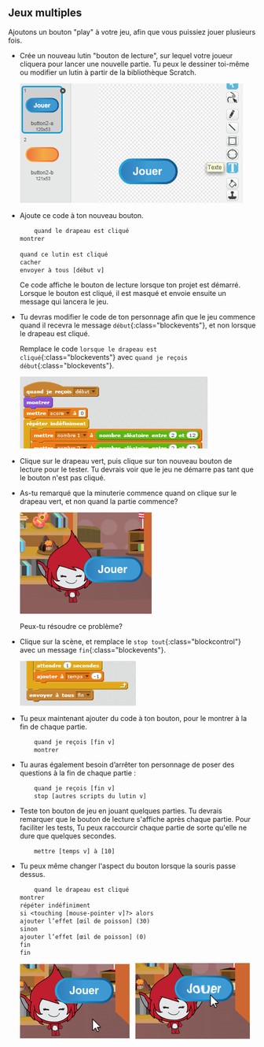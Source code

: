 ## Jeux multiples

Ajoutons un bouton "play" à votre jeu, afin que vous puissiez jouer plusieurs fois.

+ Crée un nouveau lutin "bouton de lecture", sur lequel votre joueur cliquera pour lancer une nouvelle partie. Tu peux le dessiner toi-même ou modifier un lutin à partir de la bibliothèque Scratch.
    
    ![capture d'écran](images/brain-play.png)

+ Ajoute ce code à ton nouveau bouton.
    
    ```blocks
        quand le drapeau est cliqué
    montrer
    
    quand ce lutin est cliqué 
    cacher
    envoyer à tous [début v]
    ```
    
    Ce code affiche le bouton de lecture lorsque ton projet est démarré. Lorsque le bouton est cliqué, il est masqué et envoie ensuite un message qui lancera le jeu.

+ Tu devras modifier le code de ton personnage afin que le jeu commence quand il recevra le message `début`{:class="blockevents"}, et non lorsque le drapeau est cliqué.
    
    Remplace le code `lorsque le drapeau est cliqué`{:class="blockevents"} avec `quand je reçois début`{:class="blockevents"}.
    
    ![capture d'écran](images/brain-start.png)

+ Clique sur le drapeau vert, puis clique sur ton nouveau bouton de lecture pour le tester. Tu devrais voir que le jeu ne démarre pas tant que le bouton n'est pas cliqué.

+ As-tu remarqué que la minuterie commence quand on clique sur le drapeau vert, et non quand la partie commence?
    
    ![capture d'écran](images/brain-timer-bug.png)
    
    Peux-tu résoudre ce problème?

+ Clique sur la scène, et remplace le `stop tout`{:class="blockcontrol"} avec un message `fin`{:class="blockevents"}.
    
    ![capture d'écran](images/brain-end.png)

+ Tu peux maintenant ajouter du code à ton bouton, pour le montrer à la fin de chaque partie.
    
    ```blocks
        quand je reçois [fin v]
        montrer
    ```

+ Tu auras également besoin d’arrêter ton personnage de poser des questions à la fin de chaque partie :
    
    ```blocks
        quand je reçois [fin v] 
        stop [autres scripts du lutin v]
    ```

+ Teste ton bouton de jeu en jouant quelques parties. Tu devrais remarquer que le bouton de lecture s'affiche après chaque partie. Pour faciliter les tests, Tu peux raccourcir chaque partie de sorte qu'elle ne dure que quelques secondes.
    
    ```blocks
        mettre [temps v] à [10]
    ```

+ Tu peux même changer l'aspect du bouton lorsque la souris passe dessus.
    
    ```blocks
        quand le drapeau est cliqué
    montrer
    répéter indéfiniment
    si <touching [mouse-pointer v]?> alors
    ajouter l’effet [œil de poisson] (30)
    sinon 
    ajouter l’effet [œil de poisson] (0)
    fin
    fin
    ```
    
    ![capture d'écran](images/brain-fisheye.png)
